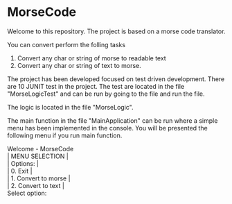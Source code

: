 # MorseCode

Welcome to this repository. The project is based on a morse code translator. 

You can convert perform the folling tasks 

1. Convert any char or string of morse to readable text 
2. Convert any char or string of text to morse. 

The project has been developed focused on test driven development. There are 10 JUNIT test in the project. 
The test are located in the file "MorseLogicTest" and can be run by going to the file and run the file. 

The logic is located in the file "MorseLogic".

The main function in the file "MainApplication" can be run where a simple menu has been implemented in the console. 
You will be presented the following menu if you run main function. 

Welcome - MorseCode  
|   MENU SELECTION              |  
| Options:                      |  
|        0. Exit                |  
|        1. Convert to morse    |  
|        2. Convert to text     |  
Select option:   

